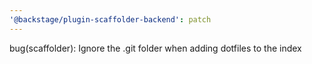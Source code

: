 ```yaml
---
'@backstage/plugin-scaffolder-backend': patch
---
```


bug(scaffolder): Ignore the .git folder when adding dotfiles to the index
